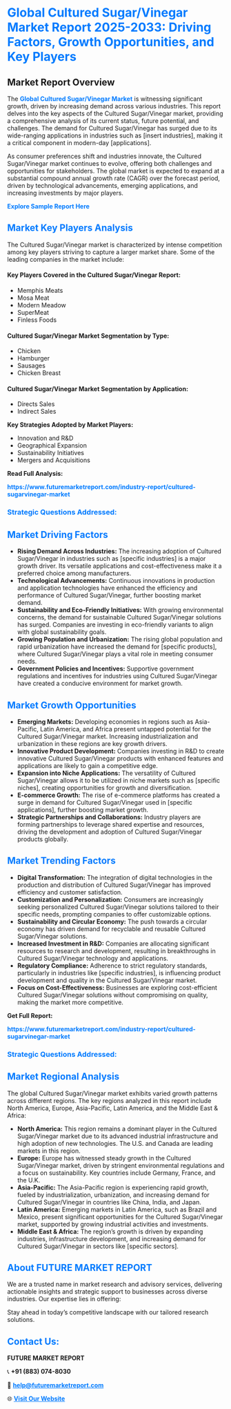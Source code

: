 <h1 style="color: #007BFF;">Global Cultured Sugar/Vinegar Market Report 2025-2033: Driving Factors, Growth Opportunities, and Key Players</h1>

<section id="overview">
<h2>Market Report Overview</h2>
<p>The <a href="https://www.futuremarketreport.com/industry-report/cultured-sugarvinegar-market" style="color: #007BFF; text-decoration: none;"><strong>Global Cultured Sugar/Vinegar Market</strong></a> is witnessing significant growth, driven by increasing demand across various industries. This report delves into the key aspects of the Cultured Sugar/Vinegar market, providing a comprehensive analysis of its current status, future potential, and challenges. The demand for Cultured Sugar/Vinegar has surged due to its wide-ranging applications in industries such as [insert industries], making it a critical component in modern-day [applications].</p>
<p>As consumer preferences shift and industries innovate, the Cultured Sugar/Vinegar market continues to evolve, offering both challenges and opportunities for stakeholders. The global market is expected to expand at a substantial compound annual growth rate (CAGR) over the forecast period, driven by technological advancements, emerging applications, and increasing investments by major players.</p>
</section>

<section id="overview">
<p><a href="https://www.futuremarketreport.com/request-sample/reportId=34333" style="color: #007BFF; text-decoration: none;"><strong>Explore Sample Report Here</strong></a></p>
</section>

<section id="key-players">
<h2 style="color: #007BFF;">Market Key Players Analysis</h2>
<p>The Cultured Sugar/Vinegar market is characterized by intense competition among key players striving to capture a larger market share. Some of the leading companies in the market include:</p>
<h4>Key Players Covered in the Cultured Sugar/Vinegar Report:</h4>
<ul><li>Memphis Meats</li><li>Mosa Meat</li><li>Modern Meadow</li><li>SuperMeat</li><li>Finless Foods</li></ul>
<h4>Cultured Sugar/Vinegar Market Segmentation by Type:</h4>
<ul><li>Chicken</li><li>Hamburger</li><li>Sausages</li><li>Chicken Breast</li></ul>

<h4>Cultured Sugar/Vinegar Market Segmentation by Application:</h4>
<ul><li>Directs Sales</li><li>Indirect Sales</li></ul>
<p><strong>Key Strategies Adopted by Market Players:</strong></p>
<ul>
<li>Innovation and R&D</li>
<li>Geographical Expansion</li>
<li>Sustainability Initiatives</li>
<li>Mergers and Acquisitions</li>
</ul>
</section>

<section>
<p><strong>Read Full Analysis: </strong></p><a href="https://www.futuremarketreport.com/industry-report/cultured-sugarvinegar-market" style="color: #007BFF; text-decoration: none;"><strong>https://www.futuremarketreport.com/industry-report/cultured-sugarvinegar-market</strong></a>
<h3 style="color: #007BFF;">Strategic Questions Addressed:</h3>
</section>

<section id="driving-factors">
<h2 style="color: #007BFF;">Market Driving Factors</h2>
<ul>
<li><strong>Rising Demand Across Industries:</strong> The increasing adoption of Cultured Sugar/Vinegar in industries such as [specific industries] is a major growth driver. Its versatile applications and cost-effectiveness make it a preferred choice among manufacturers.</li>
<li><strong>Technological Advancements:</strong> Continuous innovations in production and application technologies have enhanced the efficiency and performance of Cultured Sugar/Vinegar, further boosting market demand.</li>
<li><strong>Sustainability and Eco-Friendly Initiatives:</strong> With growing environmental concerns, the demand for sustainable Cultured Sugar/Vinegar solutions has surged. Companies are investing in eco-friendly variants to align with global sustainability goals.</li>
<li><strong>Growing Population and Urbanization:</strong> The rising global population and rapid urbanization have increased the demand for [specific products], where Cultured Sugar/Vinegar plays a vital role in meeting consumer needs.</li>
<li><strong>Government Policies and Incentives:</strong> Supportive government regulations and incentives for industries using Cultured Sugar/Vinegar have created a conducive environment for market growth.</li>
</ul>
</section>

<section id="growth-opportunities">
<h2 style="color: #007BFF;">Market Growth Opportunities</h2>
<ul>
<li><strong>Emerging Markets:</strong> Developing economies in regions such as Asia-Pacific, Latin America, and Africa present untapped potential for the Cultured Sugar/Vinegar market. Increasing industrialization and urbanization in these regions are key growth drivers.</li>
<li><strong>Innovative Product Development:</strong> Companies investing in R&D to create innovative Cultured Sugar/Vinegar products with enhanced features and applications are likely to gain a competitive edge.</li>
<li><strong>Expansion into Niche Applications:</strong> The versatility of Cultured Sugar/Vinegar allows it to be utilized in niche markets such as [specific niches], creating opportunities for growth and diversification.</li>
<li><strong>E-commerce Growth:</strong> The rise of e-commerce platforms has created a surge in demand for Cultured Sugar/Vinegar used in [specific applications], further boosting market growth.</li>
<li><strong>Strategic Partnerships and Collaborations:</strong> Industry players are forming partnerships to leverage shared expertise and resources, driving the development and adoption of Cultured Sugar/Vinegar products globally.</li>
</ul>
</section>

<section id="trending-factors">
<h2 style="color: #007BFF;">Market Trending Factors</h2>
<ul>
<li><strong>Digital Transformation:</strong> The integration of digital technologies in the production and distribution of Cultured Sugar/Vinegar has improved efficiency and customer satisfaction.</li>
<li><strong>Customization and Personalization:</strong> Consumers are increasingly seeking personalized Cultured Sugar/Vinegar solutions tailored to their specific needs, prompting companies to offer customizable options.</li>
<li><strong>Sustainability and Circular Economy:</strong> The push towards a circular economy has driven demand for recyclable and reusable Cultured Sugar/Vinegar solutions.</li>
<li><strong>Increased Investment in R&D:</strong> Companies are allocating significant resources to research and development, resulting in breakthroughs in Cultured Sugar/Vinegar technology and applications.</li>
<li><strong>Regulatory Compliance:</strong> Adherence to strict regulatory standards, particularly in industries like [specific industries], is influencing product development and quality in the Cultured Sugar/Vinegar market.</li>
<li><strong>Focus on Cost-Effectiveness:</strong> Businesses are exploring cost-efficient Cultured Sugar/Vinegar solutions without compromising on quality, making the market more competitive.</li>
</ul>
</section>

<section>
<p><strong>Get Full Report: </strong></p><a href="https://www.futuremarketreport.com/industry-report/cultured-sugarvinegar-market" style="color: #007BFF; text-decoration: none;"><strong>https://www.futuremarketreport.com/industry-report/cultured-sugarvinegar-market</strong></a>
<h3 style="color: #007BFF;">Strategic Questions Addressed:</h3>
</section>


<section id="regional-analysis">
<h2 style="color: #007BFF;">Market Regional Analysis</h2>
<p>The global Cultured Sugar/Vinegar market exhibits varied growth patterns across different regions. The key regions analyzed in this report include North America, Europe, Asia-Pacific, Latin America, and the Middle East & Africa:</p>
<ul>
<li><strong>North America:</strong> This region remains a dominant player in the Cultured Sugar/Vinegar market due to its advanced industrial infrastructure and high adoption of new technologies. The U.S. and Canada are leading markets in this region.</li>
<li><strong>Europe:</strong> Europe has witnessed steady growth in the Cultured Sugar/Vinegar market, driven by stringent environmental regulations and a focus on sustainability. Key countries include Germany, France, and the U.K.</li>
<li><strong>Asia-Pacific:</strong> The Asia-Pacific region is experiencing rapid growth, fueled by industrialization, urbanization, and increasing demand for Cultured Sugar/Vinegar in countries like China, India, and Japan.</li>
<li><strong>Latin America:</strong> Emerging markets in Latin America, such as Brazil and Mexico, present significant opportunities for the Cultured Sugar/Vinegar market, supported by growing industrial activities and investments.</li>
<li><strong>Middle East & Africa:</strong> The region’s growth is driven by expanding industries, infrastructure development, and increasing demand for Cultured Sugar/Vinegar in sectors like [specific sectors].</li>
</ul>
</section>

<footer>
<h2 style="color: #007BFF;">About FUTURE MARKET REPORT</h2>
<p>We are a trusted name in market research and advisory services, delivering actionable insights and strategic support to businesses across diverse industries. Our expertise lies in offering:</p>

<p>Stay ahead in today’s competitive landscape with our tailored research solutions.</p>

<h2 style="color: #007BFF;">Contact Us:</h2>
<p><strong>FUTURE MARKET REPORT</strong></p>
<p>📞 <strong>+91 (883) 074-8030</strong></p>
<p>📧 <strong><a href="mailto:help@futuremarketreport.com" style="color: #007BFF;">help@futuremarketreport.com</a></strong></p>
<p>🌐 <strong><a href="https://www.futuremarketreport.com/" style="color: #007BFF;">Visit Our Website</a></strong></p>
</footer>